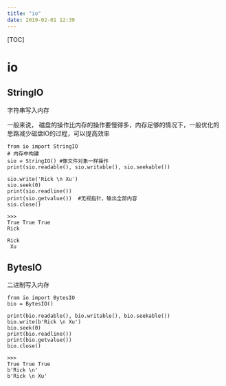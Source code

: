 ```yaml
---
title: "io"
date: 2019-02-01 12:39
---
```


[TOC]

# io

## StringIO

字符串写入内存

一般来说， 磁盘的操作比内存的操作要慢得多，内存足够的情况下，一般优化的思路减少磁盘IO的过程，可以提高效率

```
from io import StringIO
# 内存中构建
sio = StringIO() #像文件对象一样操作
print(sio.readable(), sio.writable(), sio.seekable())

sio.write('Rick \n Xu')
sio.seek(0)
print(sio.readline())
print(sio.getvalue())  #无视指针，输出全部内容
sio.close()

>>>
True True True
Rick

Rick
 Xu
```

## BytesIO

二进制写入内存



```
from io import BytesIO
bio = BytesIO()

print(bio.readable(), bio.writable(), bio.seekable())
bio.write(b'Rick \n Xu')
bio.seek(0)
print(bio.readline())
print(bio.getvalue())
bio.close()

>>>
True True True
b'Rick \n'
b'Rick \n Xu'
```
